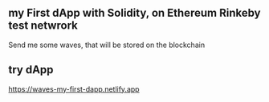 ## my First dApp with Solidity, on Ethereum Rinkeby test netwrork

Send me some waves, that will be stored on the blockchain

## try dApp 
https://waves-my-first-dapp.netlify.app
